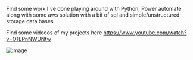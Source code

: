 Find some work I´ve done playing around with Python, Power automate along with some aws solution with a bit of sql and simple/unstructured storage data bases. 

Find some videoos of my projects here https://www.youtube.com/watch?v=O1EPnNWUNtw


![image](https://github.com/tomasdevelopment/Automation-Flows-with-Python-/assets/83978153/4148ea71-b5d6-4a13-851e-8bf913896eb3)
